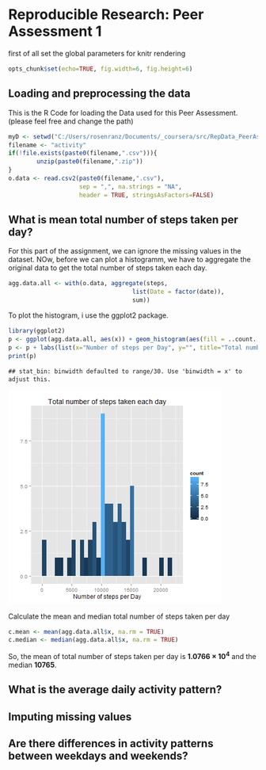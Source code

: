 # Reproducible Research: Peer Assessment 1

first of all set the global parameters for knitr rendering


```r
opts_chunk$set(echo=TRUE, fig.width=6, fig.height=6)
```


## Loading and preprocessing the data

This is the R Code for loading the Data used for this Peer Assessment.
(please feel free and change the path)


```r
myD <- setwd("C:/Users/rosenranz/Documents/_coursera/src/RepData_PeerAssessment1")
filename <- "activity"
if(!file.exists(paste0(filename,".csv"))){
        unzip(paste0(filename,".zip"))
}        
o.data <- read.csv2(paste0(filename,".csv"), 
                    sep = ",", na.strings = "NA", 
                    header = TRUE, stringsAsFactors=FALSE)
```



## What is mean total number of steps taken per day?

For this part of the assignment, we can ignore the missing values in the dataset.
NOw, before we can plot a histogramm, we have to aggregate the original data to get the total number of steps taken each day.


```r
agg.data.all <- with(o.data, aggregate(steps, 
                                   list(Date = factor(date)), 
                                   sum))
```

To plot the histogram, i use the ggplot2 package.


```r
library(ggplot2)
p <- ggplot(agg.data.all, aes(x)) + geom_histogram(aes(fill = ..count..))
p <- p + labs(list(x="Number of steps per Day", y="", title="Total number of steps taken each day"))
print(p)
```

```
## stat_bin: binwidth defaulted to range/30. Use 'binwidth = x' to adjust this.
```

![plot of chunk plot_hist_all](figure/plot_hist_all.png) 

Calculate the mean and median total number of steps taken per day


```r
c.mean <- mean(agg.data.all$x, na.rm = TRUE)
c.median <- median(agg.data.all$x, na.rm = TRUE)
```

So, the mean of total number of steps taken per day is **1.0766 &times; 10<sup>4</sup>** and the median **10765**.


## What is the average daily activity pattern?



## Imputing missing values



## Are there differences in activity patterns between weekdays and weekends?
